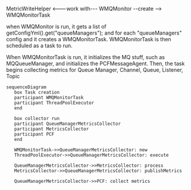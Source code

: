  

MetricWriteHelper  <---work with--- WMQMonitor --create --> WMQMonitorTask

when WMQMonitor is run, it gets a list of getConfigYml().get("queueManagers");
and for each "queueManagers" config and it creates a WMQMonitorTask.
WMQMonitorTask is then scheduled as a task to run.

When WMQMonitorTask is run, it initializes the MQ stuff, such as MQQueueManager, and initializes the PCFMessageAgent. 
Then, the task begins collecting metrics for Queue Manager, Channel, Queue, Listener, Topic 

```mermaid
sequenceDiagram
   box Task creation
   participant WMQMonitorTask
   participant ThreadPoolExecutor
   end

   box collector run
   participant QueueManagerMetricsCollector
   participant MetricsCollector
   participant PCF
   end

   WMQMonitorTask->>QueueManagerMetricsCollector: new
   ThreadPoolExecutor->>QueueManagerMetricsCollector: execute

   QueueManagerMetricsCollector->>MetricsCollector: process
   MetricsCollector->>QueueManagerMetricsCollector: publishMetrics
     
   QueueManagerMetricsCollector->>PCF: collect metrics
```

